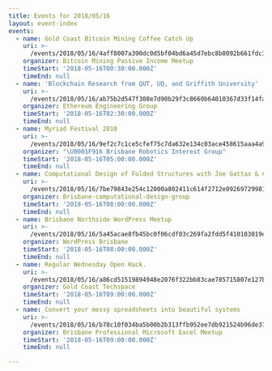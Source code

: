 ```yaml
---
title: Events for 2018/05/16
layout: event-index
events:
  - name: Gold Coast Bitcoin Mining Coffee Catch Up
    uri: >-
      /events/2018/05/16/4aff8007a390dc0d5bf04bd6a45d7ebc8b8092b661fdc1fd549703314898ee30
    organizer: Bitcoin Mining Passive Income Meetup
    timeStart: '2018-05-16T00:30:00.000Z'
    timeEnd: null
  - name: 'Blockchain Research from QUT, UQ, and Griffith University'
    uri: >-
      /events/2018/05/16/ab75b2d547f308e7d90b29f3c8660b64010367d33f14fa27d91bc7c4e2ce377c
    organizer: Ethereum Engineering Group
    timeStart: '2018-05-16T02:30:00.000Z'
    timeEnd: null
  - name: Myriad Festival 2018
    uri: >-
      /events/2018/05/16/9ef2c7c1ce5cfef75c7da632e134c03ace458615aaa4a9303ada923f871271f5
    organizer: "\U0001F916 Brisbane Robotics Interest Group"
    timeStart: '2018-05-16T05:00:00.000Z'
    timeEnd: null
  - name: Computational Design of Folded Structures with Joe Gattas & Co. @ Arup
    uri: >-
      /events/2018/05/16/7be79843e254c12000a802411c614f2712e09269729981dc7b50c9439afcda70
    organizer: Brisbane-computational-design-group
    timeStart: '2018-05-16T08:00:00.000Z'
    timeEnd: null
  - name: Brisbane Northside WordPress Meetup
    uri: >-
      /events/2018/05/16/5a45acae8fb45bc0f06cdf03c269fa2fdd5f410103019e2800b24c295a88a05e
    organizer: WordPress Brisbane
    timeStart: '2018-05-16T08:00:00.000Z'
    timeEnd: null
  - name: Regular Wednesday Open Hack.
    uri: >-
      /events/2018/05/16/a86cd51519894948e2076f322bb83cae785715807e127b849e06fe1c0d262c5e
    organizer: Gold Coast Techspace
    timeStart: '2018-05-16T09:00:00.000Z'
    timeEnd: null
  - name: Convert your messy spreadsheets into beautiful systems
    uri: >-
      /events/2018/05/16/b78c10f034ba5b00b2b313ffb952ee7db921524b96de3776011d611994cac047
    organizer: Brisbane Professional Microsoft Excel Meetup
    timeStart: '2018-05-16T09:00:00.000Z'
    timeEnd: null

---
```

